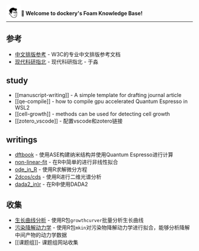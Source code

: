 
<img src="attachments/2021-11-14-19-05-29.png" width=40 align="left">

**👋 Welcome to dockery's Foam Knowledge Base!**

------

## 参考

- [中文排版参考](https://www.w3.org/TR/clreq/) - W3C的专业中文排版参考文档
- [现代科研指北](https://bookdown.org/yufree/sciguide/) - 现代科研指北 - 于淼

## study

- [[manuscript-writing]] - A simple template for drafting journal article
- [[qe-compile]] - how to compile gpu accelerated Quantum Espresso in WSL2
- [[cell-growth]] - methods can be used for detecting cell growth
- [[zotero_vscode]] - 配置vscode和zotero链接

## writings

- [dftbook](writes/dftbook.html) - 使用ASE构建纳米结构并使用Quantum Espresso进行计算
- [non-linear-fit](writes/non-linear_in_R.html) - 在R中简单的进行非线性拟合
- [ode_in_R](writes/odeinR.html) - 使用R求解微分方程
- [2dcos/cds](writes/2dcos.html) - 使用R进行二维光谱分析
- [dada2_in)r](writes/using_DADA2_in_r.html) - 在R中使用DADA2

## 收集

- [生长曲线分析](https://cran.r-project.org/web/packages/growthcurver/vignettes/Growthcurver-vignette.html) - 使用R包`growthcurver`批量分析生长曲线
- [污染降解动力学](https://cran.r-project.org/web/packages/mkin/vignettes/mkin.html) - 使用R包`mkin`对污染物降解动力学进行拟合，能够分析降解中间产物的动力学数据
- [[课题组]]- 课题组网站收集